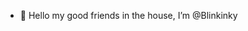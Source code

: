 - 👋 Hello my good friends in the house, I’m @Blinkinky


<!---
Blinkinky/Blinkinky is a ✨ special ✨ repository because its `README.md` (this file) appears on your GitHub profile.
You can click the Preview link to take a look at your changes.
--->
